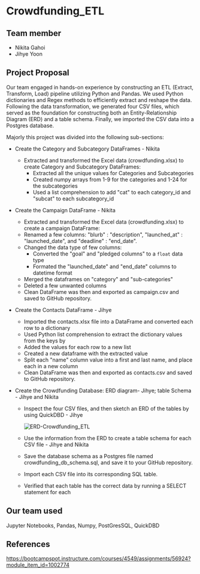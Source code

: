 # Crowdfunding_ETL

## Team member 

- Nikita Gahoi
- Jihye Yoon

## Project Proposal

Our team engaged in hands-on experience by constructing an ETL (Extract, Transform, Load) pipeline utilizing Python and Pandas. We used Python dictionaries and Regex methods to efficiently extract and reshape the data. Following the data transformation, we generated four CSV files, which served as the foundation for constructing both an Entity-Relationship Diagram (ERD) and a table schema. Finally, we imported the CSV data into a Postgres database. 

Majorly this project was divided into the following sub-sections:

- Create the Category and Subcategory DataFrames - Nikita
     - Extracted and transformed the Excel data (crowdfunding.xlsx) to create Category and Subcategory DataFrames:
          - Extracted all the unique values for Categories and Subcategories
          - Created numpy arrays from 1-9 for the categories and 1-24 for the subcategories
          - Used a list comprehension to add "cat" to each category_id and "subcat" to each subcategory_id

- Create the Campaign DataFrame - Nikita
     - Extracted and transformed the Excel data (crowdfunding.xlsx) to create a campaign DataFrame:
     - Renamed a few columns: "blurb" : "description", "launched_at" : "launched_date", and "deadline" : "end_date".
     - Changed the data type of few columns:
          - Converted the "goal" and "pledged columns" to a `float` data type
          - Formated the "launched_date" and "end_date" columns to datetime format
     - Merged the dataframes on "category" and "sub-categories"
     - Deleted a few unwanted columns
     - Clean DataFrame was then and exported as campaign.csv and saved to GitHub repository.

- Create the Contacts DataFrame - Jihye
    - Imported the contacts.xlsx file into a DataFrame and converted each row to a dictionary
    - Used  Python list comprehension to extract the dictionary values from the keys by 
    - Added the values for each row to a new list
    - Created a new dataframe with the extracted value
    - Split each "name" column value into a first and last name, and place each in a new column
    - Clean DataFrame was then and exported as contacts.csv and saved to GitHub repository.

- Create the Crowdfunding Database: ERD diagram- Jihye; table Schema - Jihye and Nikita
    - Inspect the four CSV files, and then sketch an ERD of the tables by using QuickDBD - Jihye

        ![ERD-Crowdfunding_ETL](https://github.com/NikitaGahoi/Web_Scrapping_Challenge/assets/136101293/f58edea2-9366-48bc-af72-94d7ae076dcc)
    - Use the information from the ERD to create a table schema for each CSV file - Jihye and Nikita
    - Save the database schema as a Postgres file named crowdfunding_db_schema.sql, and save it to your GitHub repository.
    - Import each CSV file into its corresponding SQL table.
    - Verified that each table has the correct data by running a SELECT statement for each 


## Our team used 
Jupyter Notebooks, Pandas, Numpy, PostGresSQL, QuickDBD

## References

https://bootcampspot.instructure.com/courses/4549/assignments/56924?module_item_id=1002774
